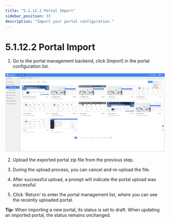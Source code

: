 ```yaml
---
title: "5.1.12.2 Portal Import"
sidebar_position: 33
description: "Import your portal configuration."
---
```


# 5.1.12.2 Portal Import

1. Go to the portal management backend, click [Import] in the portal configuration list.  

<div style={{ display: 'flex', justifyContent: 'left' }}>
  <img src="/img/Portal Import.png" alt="Portal Diagram" width="800" />
</div>

2. Upload the exported portal zip file from the previous step.  
3. During the upload process, you can cancel and re-upload the file.  

5. After successful upload, a prompt will indicate the portal upload was successful.  

6. Click 'Return' to enter the portal management list, where you can see the recently uploaded portal.  

**Tip:** When importing a new portal, its status is set to draft. When updating an imported portal, the status remains unchanged.
